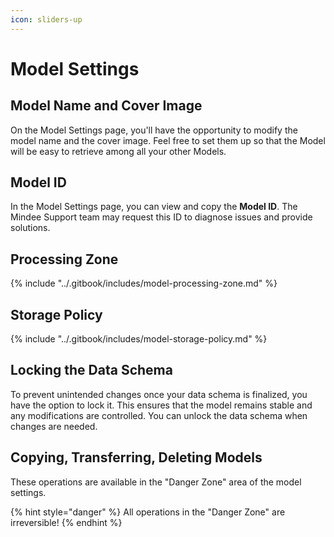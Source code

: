 ```yaml
---
icon: sliders-up
---
```


# Model Settings

## Model Name and Cover Image

On the Model Settings page, you'll have the opportunity to modify the model name and the cover image. Feel free to set them up so that the Model will be easy to retrieve among all your other Models.

## Model ID

In the Model Settings page, you can view and copy the **Model ID**. The Mindee Support team may request this ID to diagnose issues and provide solutions.

## Processing Zone

{% include "../.gitbook/includes/model-processing-zone.md" %}

## Storage Policy

{% include "../.gitbook/includes/model-storage-policy.md" %}

## Locking the Data Schema

To prevent unintended changes once your data schema is finalized, you have the option to lock it. This ensures that the model remains stable and any modifications are controlled. You can unlock the data schema when changes are needed.

## Copying, Transferring, Deleting Models

These operations are available in the "Danger Zone" area of the model settings.

{% hint style="danger" %}
All operations in the "Danger Zone" are irreversible!
{% endhint %}
